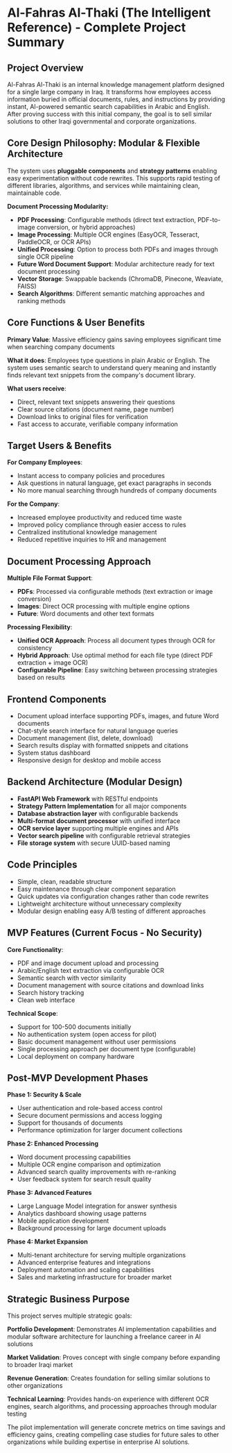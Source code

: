 # Al-Fahras Al-Thaki (The Intelligent Reference) - Complete Project Summary

## Project Overview

Al-Fahras Al-Thaki is an internal knowledge management platform designed for a single large company in Iraq. It transforms how employees access information buried in official documents, rules, and instructions by providing instant, AI-powered semantic search capabilities in Arabic and English. After proving success with this initial company, the goal is to sell similar solutions to other Iraqi governmental and corporate organizations.

## Core Design Philosophy: Modular & Flexible Architecture

The system uses **pluggable components** and **strategy patterns** enabling easy experimentation without code rewrites. This supports rapid testing of different libraries, algorithms, and services while maintaining clean, maintainable code.

**Document Processing Modularity:**

- **PDF Processing**: Configurable methods (direct text extraction, PDF-to-image conversion, or hybrid approaches)
- **Image Processing**: Multiple OCR engines (EasyOCR, Tesseract, PaddleOCR, or OCR APIs)
- **Unified Processing**: Option to process both PDFs and images through single OCR pipeline
- **Future Word Document Support**: Modular architecture ready for text document processing
- **Vector Storage**: Swappable backends (ChromaDB, Pinecone, Weaviate, FAISS)
- **Search Algorithms**: Different semantic matching approaches and ranking methods

## Core Functions & User Benefits

**Primary Value**: Massive efficiency gains saving employees significant time when searching company documents

**What it does**: Employees type questions in plain Arabic or English. The system uses semantic search to understand query meaning and instantly finds relevant text snippets from the company's document library.

**What users receive**:

- Direct, relevant text snippets answering their questions
- Clear source citations (document name, page number)
- Download links to original files for verification
- Fast access to accurate, verifiable company information

## Target Users & Benefits

**For Company Employees**:

- Instant access to company policies and procedures
- Ask questions in natural language, get exact paragraphs in seconds
- No more manual searching through hundreds of company documents

**For the Company**:

- Increased employee productivity and reduced time waste
- Improved policy compliance through easier access to rules
- Centralized institutional knowledge management
- Reduced repetitive inquiries to HR and management

## Document Processing Approach

**Multiple File Format Support**:

- **PDFs**: Processed via configurable methods (text extraction or image conversion)
- **Images**: Direct OCR processing with multiple engine options
- **Future**: Word documents and other text formats

**Processing Flexibility**:

- **Unified OCR Approach**: Process all document types through OCR for consistency
- **Hybrid Approach**: Use optimal method for each file type (direct PDF extraction + image OCR)
- **Configurable Pipeline**: Easy switching between processing strategies based on results

## Frontend Components

- Document upload interface supporting PDFs, images, and future Word documents
- Chat-style search interface for natural language queries
- Document management (list, delete, download)
- Search results display with formatted snippets and citations
- System status dashboard
- Responsive design for desktop and mobile access

## Backend Architecture (Modular Design)

- **FastAPI Web Framework** with RESTful endpoints
- **Strategy Pattern Implementation** for all major components
- **Database abstraction layer** with configurable backends
- **Multi-format document processor** with unified interface
- **OCR service layer** supporting multiple engines and APIs
- **Vector search pipeline** with configurable retrieval strategies
- **File storage system** with secure UUID-based naming

## Code Principles

- Simple, clean, readable structure
- Easy maintenance through clear component separation
- Quick updates via configuration changes rather than code rewrites
- Lightweight architecture without unnecessary complexity
- Modular design enabling easy A/B testing of different approaches

## MVP Features (Current Focus - No Security)

**Core Functionality**:

- PDF and image document upload and processing
- Arabic/English text extraction via configurable OCR
- Semantic search with vector similarity
- Document management with source citations and download links
- Search history tracking
- Clean web interface

**Technical Scope**:

- Support for 100-500 documents initially
- No authentication system (open access for pilot)
- Basic document management without user permissions
- Single processing approach per document type (configurable)
- Local deployment on company hardware

## Post-MVP Development Phases

**Phase 1: Security & Scale**

- User authentication and role-based access control
- Secure document permissions and access logging
- Support for thousands of documents
- Performance optimization for larger document collections

**Phase 2: Enhanced Processing**

- Word document processing capabilities
- Multiple OCR engine comparison and optimization
- Advanced search quality improvements with re-ranking
- User feedback system for search result quality

**Phase 3: Advanced Features**

- Large Language Model integration for answer synthesis
- Analytics dashboard showing usage patterns
- Mobile application development
- Background processing for large document uploads

**Phase 4: Market Expansion**

- Multi-tenant architecture for serving multiple organizations
- Advanced enterprise features and integrations
- Deployment automation and scaling capabilities
- Sales and marketing infrastructure for broader market

## Strategic Business Purpose

This project serves multiple strategic goals:

**Portfolio Development**: Demonstrates AI implementation capabilities and modular software architecture for launching a freelance career in AI solutions

**Market Validation**: Proves concept with single company before expanding to broader Iraqi market

**Revenue Generation**: Creates foundation for selling similar solutions to other organizations

**Technical Learning**: Provides hands-on experience with different OCR engines, search algorithms, and processing approaches through modular testing

The pilot implementation will generate concrete metrics on time savings and efficiency gains, creating compelling case studies for future sales to other organizations while building expertise in enterprise AI solutions.